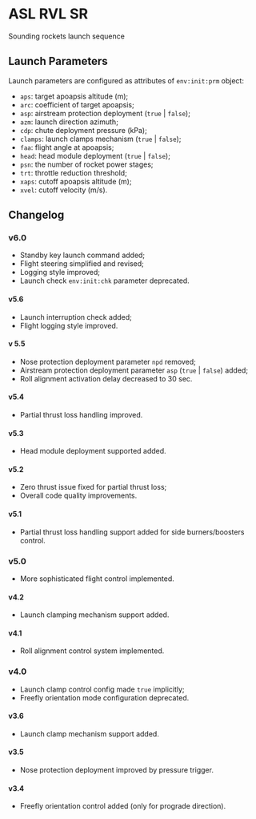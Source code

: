 # ASL RVL SR
Sounding rockets launch sequence

## Launch Parameters
Launch parameters are configured as attributes of ```env:init:prm``` object:
- ```aps```: target apoapsis altitude (m);
- ```arc```: coefficient of target apoapsis;
- ```asp```: airstream protection deployment (```true``` | ```false```);
- ```azm```: launch direction azimuth;
- ```cdp```: chute deployment pressure (kPa);
- ```clamps```: launch clamps mechanism (```true``` | ```false```);
- ```faa```: flight angle at apoapsis;
- ```head```: head module deployment (```true``` | ```false```);
- ```psn```: the number of rocket power stages;
- ```trt```: throttle reduction threshold;
- ```xaps```: cutoff apoapsis altitude (m);
- ```xvel```: cutoff velocity (m/s).

## Changelog

### v6.0
- Standby key launch command added;
- Flight steering simplified and revised;
- Logging style improved;
- Launch check ```env:init:chk``` parameter deprecated.

#### v5.6
- Launch interruption check added;
- Flight logging style improved.

#### v 5.5
- Nose protection deployment parameter ```npd``` removed;
- Airstream protection deployment parameter ```asp``` (```true``` | ```false```) added;
- Roll alignment activation delay decreased to 30 sec.

#### v5.4
- Partial thrust loss handling improved.

#### v5.3
- Head module deployment supported added.

#### v5.2
- Zero thrust issue fixed for partial thrust loss;
- Overall code quality improvements.

#### v5.1
- Partial thrust loss handling support added for side burners/boosters control.

### v5.0
- More sophisticated flight control implemented.

#### v4.2
- Launch clamping mechanism support added.

#### v4.1
- Roll alignment control system implemented.

### v4.0
- Launch clamp control config made ```true``` implicitly;
- Freefly orientation mode configuration deprecated.

#### v3.6
- Launch clamp mechanism support added.

#### v3.5
- Nose protection deployment improved by pressure trigger.

#### v3.4
- Freefly orientation control added (only for prograde direction).